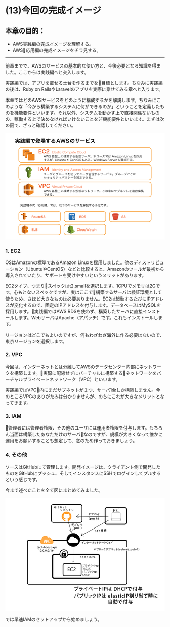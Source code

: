# (13)今回の完成イメージ  

## 本章の目的：

- AWS実践編の完成イメージを理解する。
- AWS応用編の完成イメージをチラ見する。

***

前章までで、AWSのサービスの基本的な使い方と、今後必要となる知識を得ました。ここからは実践編へと突入します。

実践編では、アプリを載せる土台を作るまでを目標とします。ちなみに実践編の後は、Ruby on RailsやLaravelのアプリを実際に乗せてみる章へと入ります。

本章ではどのAWSサービスをどのように構成するかを解説します。ちなみにこのような「今から構築するシステムに何ができるのか」ということを定義したものを機能要件といいます。それ以外、システムを動かす上で直接関係ないものの、稼働する上で決めなければいけないことを非機能要件といいます。まずは次の図で、ざっと確認してください。

![図13-1. AWS実践編　完成イメージ](13-01.png)

### 1. EC2

OSはAmazonの標準であるAmazon Linuxを採用しました。他のディストリビューション（UbuntuやCentOS）などと比較すると、Amazonのツールが最初から導入されていたり、サポートを受けやすいというメリットがあります。

EC2タイプ、つまりスペックはt2.smallを選択します。1CPUでメモリは2Gです。心もとないスペックですが、実はここで構築するサーバは検証環境として使うため、さほど大きなものは必要ありません。EC2は起動するたびにIPアドレスが変化するので、固定のIPアドレスを付与します。データベースはMySQLを採用します。実践編ではAWS RDSを使わず、構築したサーバに直接インストールします。WebサーバはApache（アパッチ）です。これもインストールします。

リージョンはどこでもよいのですが、何もわざわざ海外に作る必要はないので、東京リージョンを選択します。

### 2. VPC

今回は、インターネットとは分離してAWSのデータセンター内部にネットワークを構築します。実際に配線せずにバーチャルに構築するネットワークをバーチャルプライベートネットワーク（VPC）といいます。

実践編ではVPC内にまだサブネットが１つ、サーバ1台しか構築しません。今のところVPCのありがたみは分かりませんが、のちにこれが大きなメリットとなってきます。

### 3. IAM

管理者には管理者権限、その他のユーザには運用者権限を付与します。もちろん当面は構築したあなただけのサーバなのですが、規模が大きくなって誰かに運用をお願いすることも想定して、念のため作っておきましょう。

### 4. その他

ソースはGitHubにて管理します。開発イメージは、クライアント側で開発したものをGitHubにプッシュ、そしてインスタンスにSSHでログインしてプルするという感じです。

今まで述べたことを全て図にまとめてみました。

![図13-2. AWS実践編　完成イメージ](13-02.png)

では早速IAMのセットアップから始めましょう。
